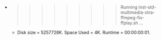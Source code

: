 * >>>>>>>>> Running inst-std-multimedia-xtra-ffmpeg-fix-ffplay.sh ...
  * Disk size = 5257728K. Space Used = 4K. Runtime = 00:00:00:01.
